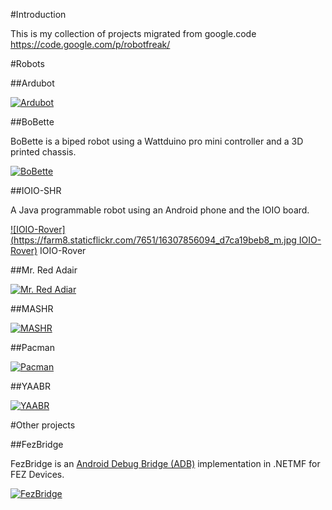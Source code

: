 #Introduction

This is my collection of projects migrated from google.code https://code.google.com/p/robotfreak/

#Robots 

##Ardubot

[![Ardubot](http://farm3.static.flickr.com/2700/4032469329_bb50e8edd0_m.jpg)](https://github.com/robotfreak/robotfreak/tree/master/ardubot)

##BoBette

BoBette is a biped robot using a Wattduino pro mini controller and a 3D printed chassis. 

[![BoBette](https://farm8.staticflickr.com/7649/16310389023_fe9cec09c5_m.jpg)](https://github.com/robotfreak/robotfreak/tree/master/BoBette)

##IOIO-SHR

A Java programmable robot using an Android phone and the IOIO board.

[![IOIO-Rover](https://farm8.staticflickr.com/7651/16307856094_d7ca19beb8_m.jpg IOIO-Rover)](https://github.com/robotfreak/robotfreak/tree/master/ioio) IOIO-Rover

##Mr. Red Adair

[![Mr. Red Adiar](http://farm4.static.flickr.com/3385/3625798875_de5cfa762b_m.jpg)](https://github.com/robotfreak/robotfreak/tree/master/mr-red-adair)

##MASHR

[![MASHR](http://farm5.static.flickr.com/4084/5148959554_05b57b52d0_m.jpg)](https://github.com/robotfreak/robotfreak/tree/master/mashr)

##Pacman

[![Pacman](http://farm5.static.flickr.com/4154/4956103079_8ecfbc5cb6_m_d.jpg)](https://github.com/robotfreak/robotfreak/tree/master/pacman)

##YAABR

[![YAABR](http://farm4.static.flickr.com/3610/3402658784_bc90f98224_m.jpg)](https://github.com/robotfreak/robotfreak/tree/master/yaabr)

#Other projects

##FezBridge

FezBridge is an [Android Debug Bridge (ADB)](http://developer.android.com/guide/developing/tools/adb.html) implementation in .NETMF for FEZ Devices.

[![FezBridge](https://farm8.staticflickr.com/7608/16904175826_a844a4b747_m.jpg)](https://github.com/robotfreak/robotfreak/tree/master/fez-bridge)
